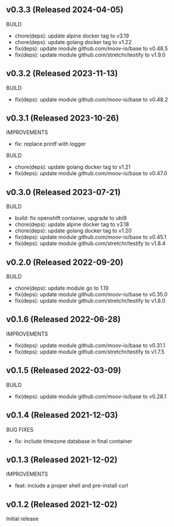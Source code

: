 ## v0.3.3 (Released 2024-04-05)

BUILD

- chore(deps): update alpine docker tag to v3.19
- chore(deps): update golang docker tag to v1.22
- fix(deps): update module github.com/moov-io/base to v0.48.5
- fix(deps): update module github.com/stretchr/testify to v1.9.0

## v0.3.2 (Released 2023-11-13)

BUILD

- fix(deps): update module github.com/moov-io/base to v0.48.2

## v0.3.1 (Released 2023-10-26)

IMPROVEMENTS

- fix: replace printf with logger

BUILD

- chore(deps): update golang docker tag to v1.21
- fix(deps): update module github.com/moov-io/base to v0.47.0

## v0.3.0 (Released 2023-07-21)

BUILD

- build: fix openshift container, upgrade to ubi9
- chore(deps): update alpine docker tag to v3.18
- chore(deps): update golang docker tag to v1.20
- fix(deps): update module github.com/moov-io/base to v0.45.1
- fix(deps): update module github.com/stretchr/testify to v1.8.4

## v0.2.0 (Released 2022-09-20)

BUILD

- chore(deps): update module go to 1.19
- fix(deps): update module github.com/moov-io/base to v0.35.0
- fix(deps): update module github.com/stretchr/testify to v1.8.0

## v0.1.6 (Released 2022-06-28)

IMPROVEMENTS

- fix(deps): update module github.com/moov-io/base to v0.31.1
- fix(deps): update module github.com/stretchr/testify to v1.7.5

## v0.1.5 (Released 2022-03-09)

BUILD

- fix(deps): update module github.com/moov-io/base to v0.28.1

## v0.1.4 (Released 2021-12-03)

BUG FIXES

- fix: include timezone database in final container

## v0.1.3 (Released 2021-12-02)

IMPROVEMENTS

- feat: include a proper shell and pre-install curl

## v0.1.2 (Released 2021-12-02)

Initial release
